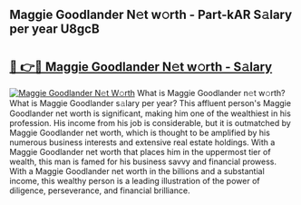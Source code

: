 ## Maggie Goodlander N𝚎t w𝚘rth - Part-kAR S𝚊lary per year U8gcB

# <h2><a href="http://gc05gl.nevu.top/?p=Maggie+Goodlander">🔗 👉🔴 Maggie Goodlander N𝚎t w𝚘rth - S𝚊lary</a></h2>

[![Maggie Goodlander N𝚎t W𝚘rth](https://i.imgur.com/Oavwk0R.jpeg)](http://gc05gl.nevu.top/?p=Maggie+Goodlander)
What is Maggie Goodlander n𝚎t w𝚘rth? What is Maggie Goodlander s𝚊lary per year?
This affluent person's Maggie Goodlander net worth is significant, making him one of the wealthiest in his profession. His income from his job is considerable, but it is outmatched by Maggie Goodlander net worth, which is thought to be amplified by his numerous business interests and extensive real estate holdings. With a Maggie Goodlander net worth that places him in the uppermost tier of wealth, this man is famed for his business savvy and financial prowess. With a Maggie Goodlander net worth in the billions and a substantial income, this wealthy person is a leading illustration of the power of diligence, perseverance, and financial brilliance.
